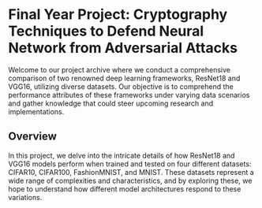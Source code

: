 # Final Year Project: Cryptography Techniques to Defend Neural Network from Adversarial Attacks
Welcome to our project archive where we conduct a comprehensive comparison of two renowned deep learning frameworks, ResNet18 and VGG16, utilizing diverse datasets. Our objective is to comprehend the performance attributes of these frameworks under varying data scenarios and gather knowledge that could steer upcoming research and implementations.

## Overview
In this project, we delve into the intricate details of how ResNet18 and VGG16 models perform when trained and tested on four different datasets: CIFAR10, CIFAR100, FashionMNIST, and MNIST. These datasets represent a wide range of complexities and characteristics, and by exploring these, we hope to understand how different model architectures respond to these variations.
